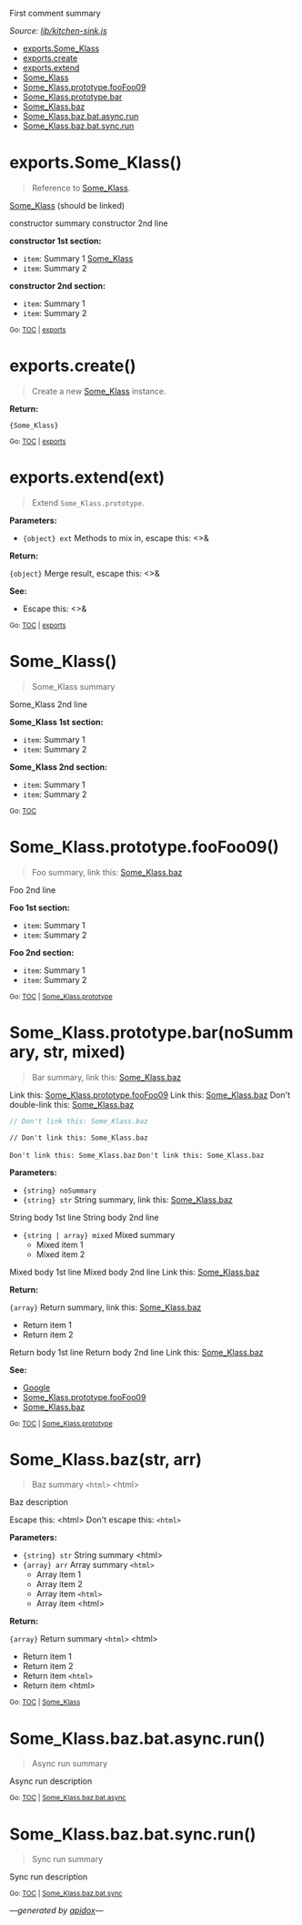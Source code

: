 First comment summary

_Source: [lib/kitchen-sink.js](../lib/kitchen-sink.js)_

<a name="tableofcontents"></a>

- <a name="toc_exportssome_klass"></a><a name="toc_exports"></a>[exports.Some_Klass](#exportssome_klass)
- <a name="toc_exportscreate"></a>[exports.create](#exportscreate)
- <a name="toc_exportsextendext"></a>[exports.extend](#exportsextendext)
- <a name="toc_some_klass"></a>[Some_Klass](#some_klass)
- <a name="toc_some_klassprototypefoofoo09"></a><a name="toc_some_klassprototype"></a>[Some_Klass.prototype.fooFoo09](#some_klassprototypefoofoo09)
- <a name="toc_some_klassprototypebarnosummary-str-mixed"></a>[Some_Klass.prototype.bar](#some_klassprototypebarnosummary-str-mixed)
- <a name="toc_some_klassbazstr-arr"></a>[Some_Klass.baz](#some_klassbazstr-arr)
- <a name="toc_some_klassbazbatasyncrun"></a><a name="toc_some_klassbazbatasync"></a><a name="toc_some_klassbazbat"></a>[Some_Klass.baz.bat.async.run](#some_klassbazbatasyncrun)
- <a name="toc_some_klassbazbatsyncrun"></a><a name="toc_some_klassbazbatsync"></a>[Some_Klass.baz.bat.sync.run](#some_klassbazbatsyncrun)

<a name="exports"></a>

# exports.Some_Klass()

> Reference to [Some_Klass](#some_klass).

[Some_Klass](#some_klass) (should be linked)

constructor summary
constructor 2nd line

**constructor 1st section:**

- `item`: Summary 1 [Some_Klass](#some_klass)
- `item`: Summary 2

**constructor 2nd section:**

- `item`: Summary 1
- `item`: Summary 2

<sub>Go: [TOC](#tableofcontents) | [exports](#toc_exports)</sub>

# exports.create()

> Create a new [Some_Klass](#some_klass) instance.

**Return:**

`{Some_Klass}`

<sub>Go: [TOC](#tableofcontents) | [exports](#toc_exports)</sub>

# exports.extend(ext)

> Extend `Some_Klass.prototype`.

**Parameters:**

- `{object} ext` Methods to mix in, escape this: &lt;&gt;&amp;

**Return:**

`{object}` Merge result, escape this: &lt;&gt;&amp;

**See:**

- Escape this: &lt;&gt;&amp;

<sub>Go: [TOC](#tableofcontents) | [exports](#toc_exports)</sub>

# Some_Klass()

> Some_Klass summary

Some_Klass 2nd line

**Some_Klass 1st section:**

- `item`: Summary 1
- `item`: Summary 2

**Some_Klass 2nd section:**

- `item`: Summary 1
- `item`: Summary 2

<sub>Go: [TOC](#tableofcontents)</sub>

<a name="some_klassprototype"></a>

# Some_Klass.prototype.fooFoo09()

> Foo summary, link this: [Some_Klass.baz](#some_klassbazstr-arr)

Foo 2nd line

**Foo 1st section:**

- `item`: Summary 1
- `item`: Summary 2

**Foo 2nd section:**

- `item`: Summary 1
- `item`: Summary 2

<sub>Go: [TOC](#tableofcontents) | [Some_Klass.prototype](#toc_some_klassprototype)</sub>

# Some_Klass.prototype.bar(noSummary, str, mixed)

> Bar summary, link this: [Some_Klass.baz](#some_klassbazstr-arr)

Link this: [Some_Klass.prototype.fooFoo09](#some_klassprototypefoofoo09)
Link this: [Some_Klass.baz](#some_klassbazstr-arr)
Don't double-link this: [Some_Klass.baz](#some_klassbazstr-arr)

```js
// Don't link this: Some_Klass.baz
```

```
// Don't link this: Some_Klass.baz
```

` Don't link this: Some_Klass.baz `
`Don't link this: Some_Klass.baz`

**Parameters:**

- `{string} noSummary`
- `{string} str` String summary, link this: [Some_Klass.baz](#some_klassbazstr-arr)

String body 1st line
String body 2nd line

- `{string | array} mixed` Mixed summary
  * Mixed item 1
  * Mixed item 2

Mixed body 1st line
Mixed body 2nd line
Link this: [Some_Klass.baz](#some_klassbazstr-arr)

**Return:**

`{array}` Return summary, link this: [Some_Klass.baz](#some_klassbazstr-arr)

* Return item 1
* Return item 2

Return body 1st line
Return body 2nd line
Link this: [Some_Klass.baz](#some_klassbazstr-arr)

**See:**

- [Google](http://www.google.com/)
- [Some_Klass.prototype.fooFoo09](#some_klassprototypefoofoo09)
- [Some_Klass.baz](#some_klassbazstr-arr)

<sub>Go: [TOC](#tableofcontents) | [Some_Klass.prototype](#toc_some_klassprototype)</sub>

# Some_Klass.baz(str, arr)

> Baz summary `<html>` &lt;html&gt;

Baz description

Escape this: &lt;html&gt;
Don't escape this: `<html>`

**Parameters:**

- `{string} str` String summary &lt;html&gt;
- `{array} arr` Array summary `<html>`
  - Array item 1
  - Array item 2
  - Array item `<html>`
  - Array item &lt;html&gt;

**Return:**

`{array}` Return summary `<html>` &lt;html&gt;

- Return item 1
- Return item 2
- Return item `<html>`
- Return item &lt;html&gt;

<sub>Go: [TOC](#tableofcontents) | [Some_Klass](#toc_some_klass)</sub>

<a name="some_klassbazbatasync"></a>

<a name="some_klassbazbat"></a>

# Some_Klass.baz.bat.async.run()

> Async run summary

Async run description

<sub>Go: [TOC](#tableofcontents) | [Some_Klass.baz.bat.async](#toc_some_klassbazbatasync)</sub>

<a name="some_klassbazbatsync"></a>

# Some_Klass.baz.bat.sync.run()

> Sync run summary

Sync run description

<sub>Go: [TOC](#tableofcontents) | [Some_Klass.baz.bat.sync](#toc_some_klassbazbatsync)</sub>

_&mdash;generated by [apidox](https://github.com/codeactual/apidox)&mdash;_
